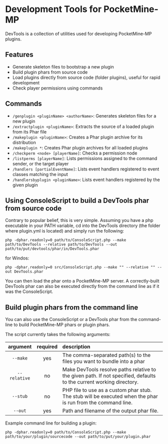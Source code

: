 # Development Tools for PocketMine-MP
DevTools is a collection of utilities used for developing PocketMine-MP plugins.

## Features
- Generate skeleton files to bootstrap a new plugin
- Build plugin phars from source code
- Load plugins directly from source code (folder plugins), useful for rapid development
- Check player permissions using commands

## Commands
* `/genplugin <pluginName> <authorName>`: Generates skeleton files for a new plugin
* `/extractplugin <pluginName>`: Extracts the source of a loaded plugin from its Phar file
* `/makeplugin <pluginName>`: Creates a Phar plugin archive for its distribution
* `/makeplugin *`: Creates Phar plugin archives for all loaded plugins
* `/checkperm <node> [playerName]`: Checks a permission node
* `/listperms [playerName]`: Lists permissions assigned to the command sender, or the target player
* `/handlers [partialEventName]`: Lists event handlers registered to event classes matching the input
* `/handlersbyplugin <pluginName>`: Lists event handlers registered by the given plugin

## Using ConsoleScript to build a DevTools phar from source code
Contrary to popular belief, this is very simple. Assuming you have a php executable in your PATH variable, cd into the DevTools directory (the folder where plugin.yml is located) and simply run the following:
```
php -dphar.readonly=0 path/to/ConsoleScript.php --make path/to/DevTools --relative path/to/DevTools --out path/to/put/devtools/phar/in/DevTools.phar
```
for Windos:
```
php -dphar.readonly=0 src/ConsoleScript.php --make "" --relative "" --out DevTools.phar
```
You can then load the phar onto a PocketMine-MP server. A correctly-built DevTools phar can also be executed directly from the command line as if it was the ConsoleScript.

## Build plugin phars from the command line
You can also use the ConsoleScript or a DevTools phar from the command-line to build PocketMine-MP phars or plugin phars.

The script currently takes the following arguments:

| argument | required | description |
|:--------:|:--------:|:------------|
| `--make` | yes | The comma-separated path(s) to the files you want to bundle into a phar |
| `--relative` | no | Make DevTools resolve paths relative to the given path. If not specified, defaults to the current working directory. |
| `--stub` | no | PHP file to use as a custom phar stub. The stub will be executed when the phar is run from the command line. |
| `--out` | yes | Path and filename of the output phar file. |

Example command line for building a plugin:
```
php -dphar.readonly=0 path/to/ConsoleScript.php --make path/to/your/plugin/sourcecode --out path/to/put/your/plugin.phar
```
